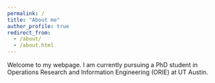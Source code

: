 ```yaml
---
permalink: /
title: "About me"
author_profile: true
redirect_from: 
  - /about/
  - /about.html
---
```


Welcome to my webpage. I am currently pursuing a PhD student in Operations Research and Information Engineering (ORIE) at UT Austin. 
